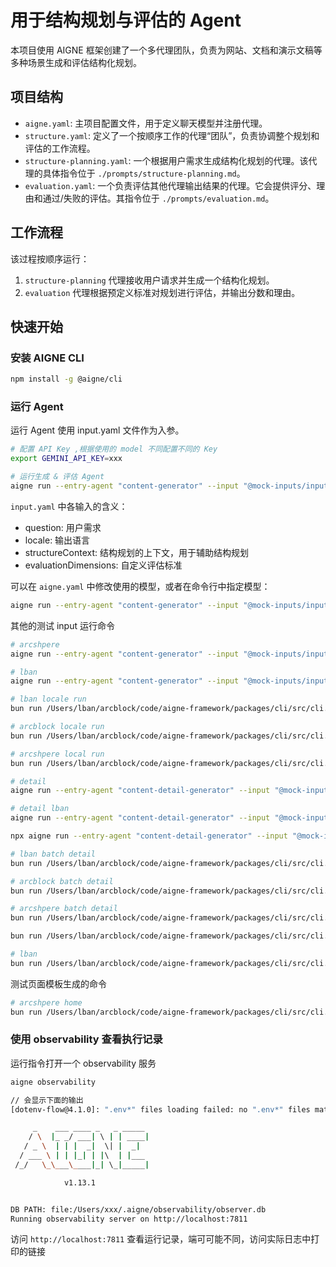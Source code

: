 # 用于结构规划与评估的 Agent

本项目使用 AIGNE 框架创建了一个多代理团队，负责为网站、文档和演示文稿等多种场景生成和评估结构化规划。

## 项目结构

-   `aigne.yaml`: 主项目配置文件，用于定义聊天模型并注册代理。
-   `structure.yaml`: 定义了一个按顺序工作的代理“团队”，负责协调整个规划和评估的工作流程。
-   `structure-planning.yaml`: 一个根据用户需求生成结构化规划的代理。该代理的具体指令位于 `./prompts/structure-planning.md`。
-   `evaluation.yaml`: 一个负责评估其他代理输出结果的代理。它会提供评分、理由和通过/失败的评估。其指令位于 `./prompts/evaluation.md`。
## 工作流程

该过程按顺序运行：
1.  `structure-planning` 代理接收用户请求并生成一个结构化规划。
3.  `evaluation` 代理根据预定义标准对规划进行评估，并输出分数和理由。

## 快速开始

### 安装 AIGNE CLI

```bash
npm install -g @aigne/cli
```

### 运行 Agent

运行 Agent 使用 input.yaml 文件作为入参。

```bash
# 配置 API Key ,根据使用的 model 不同配置不同的 Key
export GEMINI_API_KEY=xxx

# 运行生成 & 评估 Agent
aigne run --entry-agent "content-generator" --input "@mock-inputs/input.yaml" --input-evaluationDimensions "@prompts/structure-evaluation-dimensions.md" --input-datasources "@mock-inputs/arcblock-datasources.md" --format yaml
```

`input.yaml` 中各输入的含义：

- question: 用户需求
- locale: 输出语言
- structureContext: 结构规划的上下文，用于辅助结构规划
- evaluationDimensions: 自定义评估标准

可以在 `aigne.yaml` 中修改使用的模型，或者在命令行中指定模型：

```bash
aigne run --entry-agent "content-generator" --input "@mock-inputs/input.yaml" --input-evaluationDimensions "@prompts/structure-evaluation-dimensions.md" --input-datasources "@mock-inputs/arcblock-datasources.md" --format yaml --model openai:gpt-4o
```

其他的测试 input 运行命令

```bash
# arcshpere
aigne run --entry-agent "content-generator" --input "@mock-inputs/input-arcsphere.yaml" --input-evaluationDimensions "@prompts/structure-evaluation-dimensions.md" --format yaml

# lban
aigne run --entry-agent "content-generator" --input "@mock-inputs/input-lban.yaml" --input-evaluationDimensions "@prompts/structure-evaluation-dimensions.md" --format yaml

# lban locale run
bun run /Users/lban/arcblock/code/aigne-framework/packages/cli/src/cli.ts run --entry-agent "content-generator" --input "@mock-inputs/input-lban.yaml" --input-evaluationDimensions "@prompts/structure-evaluation-dimensions.md" --format yaml --output "./output-tmp/lban-all.txt" --force

# arcblock locale run 
bun run /Users/lban/arcblock/code/aigne-framework/packages/cli/src/cli.ts run --entry-agent "content-generator" --input "@mock-inputs/input.yaml"  --input-datasources "@mock-inputs/arcblock-datasources.md" --input-evaluationDimensions "@prompts/structure-evaluation-dimensions.md" --format yaml --output "./output-tmp/arcblock-all.txt" --force

# arcshpere local run
bun run /Users/lban/arcblock/code/aigne-framework/packages/cli/src/cli.ts run --entry-agent "content-generator" --input "@mock-inputs/input-arcsphere.yaml" --input-evaluationDimensions "@prompts/structure-evaluation-dimensions.md" --format yaml --output "./output-tmp/arcsphere-all.txt" --force

# detail
aigne run --entry-agent "content-detail-generator" --input "@mock-inputs/detail-input.yaml" --input-evaluationDimensions "@prompts/structure-evaluation-dimensions.md" --input-datasources "@mock-inputs/arcblock-datasources.md" --input-structurePlan "@mock-inputs/structure-plan-output.yaml" --format yaml --output "./output-tmp/home.txt" --force

# detail lban
aigne run --entry-agent "content-detail-generator" --input "@mock-inputs/detail-input-lban.yaml" --input-evaluationDimensions "@prompts/structure-evaluation-dimensions.md"  --input-structurePlan "@mock-inputs/structure-plan-output-lban.yaml" --format yaml --output "./output-tmp/lban-home.txt" --force

npx aigne run --entry-agent "content-detail-generator" --input "@mock-inputs/detail-input-lban.yaml" --input-evaluationDimensions "@prompts/structure-evaluation-dimensions.md"  --input-structurePlan "@mock-inputs/structure-plan-output-lban.yaml" --format yaml --output "./output-tmp/lban-home.txt" --force

# lban batch detail
bun run /Users/lban/arcblock/code/aigne-framework/packages/cli/src/cli.ts run --entry-agent "batch-content-detail-generator" --input "@mock-inputs/detail-input-lban.yaml" --input-evaluationDimensions "@prompts/structure-evaluation-dimensions.md" --format yaml --output "./output-tmp/lban-all.txt" --force

# arcblock batch detail
bun run /Users/lban/arcblock/code/aigne-framework/packages/cli/src/cli.ts run --entry-agent "batch-content-detail-generator" --input "@mock-inputs/detail-input-lban.yaml" --format yaml --output "./output-tmp/lban-all.txt" --force

# arcshpere batch detail
bun run /Users/lban/arcblock/code/aigne-framework/packages/cli/src/cli.ts run --entry-agent "batch-content-detail-generator" --input "@mock-inputs/detail-input-arcsphere.yaml" --format yaml --output "./output-tmp/arcsphere-detail-all.txt" --force

bun run /Users/lban/arcblock/code/aigne-framework/packages/cli/src/cli.ts run --entry-agent "batch-content-detail-generator" --input "@mock-inputs/detail-input.yaml"  --input-datasources "@mock-inputs/arcblock-datasources.md" --format yaml --output "./output-tmp/arcblock-all.txt" --force

# lban
bun run /Users/lban/arcblock/code/aigne-framework/packages/cli/src/cli.ts run --entry-agent "content-generator" --input "@mock-inputs/input-lban.yaml" --input-evaluationDimensions "@prompts/structure-evaluation-dimensions.md" --format yaml
```

测试页面模板生成的命令
```bash
# arcshpere home
bun run /Users/lban/arcblock/code/aigne-framework/packages/cli/src/cli.ts run --entry-agent "page-template-generator" --input "@mock-inputs/template-input-arcsphere-home.yaml" --format yaml --output "./output-tmp/arcsphere-home-template.txt" --force

```


### 使用 observability 查看执行记录

运行指令打开一个 observability 服务

```bash 
aigne observability

// 会显示下面的输出
[dotenv-flow@4.1.0]: ".env*" files loading failed: no ".env*" files matching pattern ".env[.node_env][.local]" in "/Users/xxx/arcblock/code/pages-kit/packages/pages-kit-agents/aigne" dir undefined

     _    ___ ____ _   _ _____
    / \  |_ _/ ___| \ | | ____|
   / _ \  | | |  _|  \| |  _|
  / ___ \ | | |_| | |\  | |___
 /_/   \_\___\____|_| \_|_____|

            v1.13.1


DB PATH: file:/Users/xxx/.aigne/observability/observer.db
Running observability server on http://localhost:7811
```

访问 `http://localhost:7811` 查看运行记录，端可可能不同，访问实际日志中打印的链接 